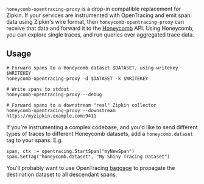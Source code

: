 `honeycomb-opentracing-proxy` is a drop-in compatible replacement for Zipkin.
If your services are instrumented with OpenTracing and emit span data using
Zipkin's wire format, then `honeycomb-opentracing-proxy` can receive that data
and forward it to the [Honeycomb](https://honeycomb.io) API. Using Honeycomb,
you can explore single traces, and run queries over aggregated trace data.

## Usage

```
# Forward spans to a Honeycomb dataset $DATASET, using writekey $WRITEKEY
honeycomb-opentracing-proxy -d $DATASET -k $WRITEKEY

# Write spans to stdout
honeycomb-opentracing-proxy --debug

# Forward spans to a downstream "real" Zipkin collector
honeycomb-opentracing-proxy --downstream https://myzipkin.example.com:9411
```

If you're instrumenting a complex codebase, and you'd like to send different
types of traces to different Honeycomb datasets, add a `honeycomb.dataset` tag
to your spans. E.g.

```
span, ctx := opentracing.StartSpan("myNewSpan")
span.SetTag("honeycomb.dataset", "My Shiny Tracing Dataset")
```

You'll probably want to use OpenTracing [baggage](https://github.com/opentracing/specification/blob/master/specification.md#set-a-baggage-item) to propagate the destination dataset to all descendant spans.
